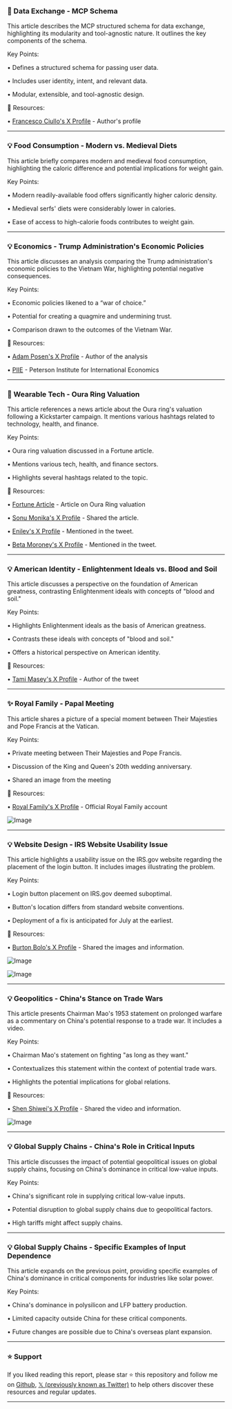 ### 🤖 Data Exchange - MCP Schema

This article describes the MCP structured schema for data exchange, highlighting its modularity and tool-agnostic nature.  It outlines the key components of the schema.


Key Points:

• Defines a structured schema for passing user data.


• Includes user identity, intent, and relevant data.


• Modular, extensible, and tool-agnostic design.



🔗 Resources:

• [Francesco Ciullo's X Profile](https://x.com/FrancescoCiull4) - Author's profile


---

### 💡 Food Consumption - Modern vs. Medieval Diets

This article briefly compares modern and medieval food consumption, highlighting the caloric difference and potential implications for weight gain.


Key Points:

• Modern readily-available food offers significantly higher caloric density.


• Medieval serfs' diets were considerably lower in calories.


• Ease of access to high-calorie foods contributes to weight gain.



---

### 💡 Economics - Trump Administration's Economic Policies

This article discusses an analysis comparing the Trump administration's economic policies to the Vietnam War, highlighting potential negative consequences.


Key Points:

• Economic policies likened to a “war of choice.”


• Potential for creating a quagmire and undermining trust.


• Comparison drawn to the outcomes of the Vietnam War.



🔗 Resources:

• [Adam Posen's X Profile](https://x.com/AdamPosen) - Author of the analysis


• [PIIE](https://x.com/PIIE) - Peterson Institute for International Economics


---

### 🚀 Wearable Tech - Oura Ring Valuation

This article references a news article about the Oura ring's valuation following a Kickstarter campaign. It mentions various hashtags related to technology, health, and finance.


Key Points:

• Oura ring valuation discussed in a Fortune article.


• Mentions various tech, health, and finance sectors.


• Highlights several hashtags related to the topic.



🔗 Resources:

• [Fortune Article](https://fortune.com/europe/article/finland-oura-kickstarter-valuation-wearable-tech…) - Article on Oura Ring valuation


• [Sonu Monika's X Profile](https://x.com/sonu_monika) - Shared the article.


• [Enilev's X Profile](https://x.com/enilev) - Mentioned in the tweet.


• [Beta Moroney's X Profile](https://x.com/BetaMoroney) - Mentioned in the tweet.


---

### 💡 American Identity - Enlightenment Ideals vs. Blood and Soil

This article discusses a perspective on the foundation of American greatness, contrasting Enlightenment ideals with concepts of "blood and soil."


Key Points:

• Highlights Enlightenment ideals as the basis of American greatness.


• Contrasts these ideals with concepts of "blood and soil."


• Offers a historical perspective on American identity.



🔗 Resources:

• [Tami Masey's X Profile](https://x.com/tamimasey) - Author of the tweet


---

### ✨ Royal Family - Papal Meeting

This article shares a picture of a special moment between Their Majesties and Pope Francis at the Vatican.


Key Points:

• Private meeting between Their Majesties and Pope Francis.


• Discussion of the King and Queen's 20th wedding anniversary.


• Shared an image from the meeting


🔗 Resources:

• [Royal Family's X Profile](https://x.com/RoyalFamily) -  Official Royal Family account


![Image](https://pbs.twimg.com/media/GoJtfV-W4AAlyyp?format=jpg&name=small)

---

### 💡 Website Design - IRS Website Usability Issue

This article highlights a usability issue on the IRS.gov website regarding the placement of the login button.  It includes images illustrating the problem.


Key Points:

• Login button placement on IRS.gov deemed suboptimal.


• Button's location differs from standard website conventions.


• Deployment of a fix is anticipated for July at the earliest.



🔗 Resources:

• [Burton Bolo's X Profile](https://x.com/BurtonBolo) - Shared the images and information.


![Image](https://pbs.twimg.com/media/GoHsZhHWwAAxxaF?format=jpg&name=small)


![Image](https://pbs.twimg.com/media/GoHsZhEX0AALy-Y?format=jpg&name=small)


---

### 💡 Geopolitics - China's Stance on Trade Wars

This article presents Chairman Mao's 1953 statement on prolonged warfare as a commentary on China's potential response to a trade war. It includes a video.


Key Points:

• Chairman Mao's statement on fighting "as long as they want."


• Contextualizes this statement within the context of potential trade wars.


• Highlights the potential implications for global relations.


🔗 Resources:

• [Shen Shiwei's X Profile](https://x.com/shen_shiwei) - Shared the video and information.


![Image](https://pbs.twimg.com/ext_tw_video_thumb/1910148656935952385/pu/img/ME_eb37YSSPgpI8u.jpg)


---

### 💡 Global Supply Chains - China's Role in Critical Inputs

This article discusses the impact of potential geopolitical issues on global supply chains, focusing on China's dominance in critical low-value inputs.


Key Points:

• China's significant role in supplying critical low-value inputs.


• Potential disruption to global supply chains due to geopolitical factors.


• High tariffs might affect supply chains.


---

### 💡 Global Supply Chains -  Specific Examples of Input Dependence

This article expands on the previous point, providing specific examples of China's dominance in critical components for industries like solar power.


Key Points:

•  China's dominance in polysilicon and LFP battery production.


• Limited capacity outside China for these critical components.


•  Future changes are possible due to China's overseas plant expansion.


---

### ⭐️ Support

If you liked reading this report, please star ⭐️ this repository and follow me on [Github](https://github.com/Drix10), [𝕏 (previously known as Twitter)](https://x.com/DRIX_10_) to help others discover these resources and regular updates.

---
